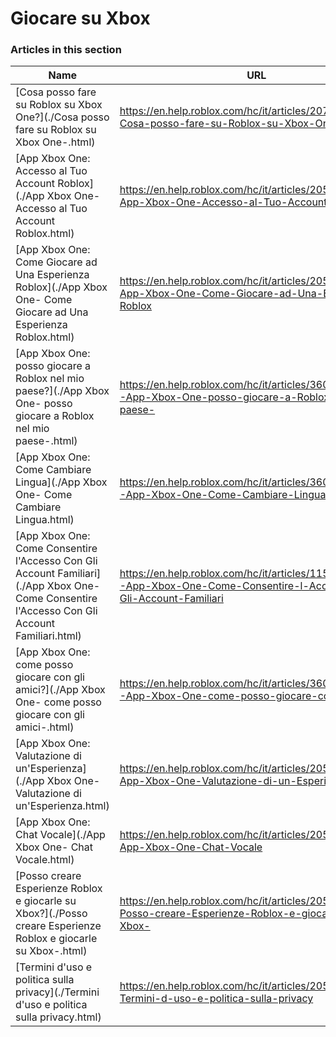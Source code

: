# Giocare su Xbox  
### Articles in this section
Name|URL
-|-
[Cosa posso fare su Roblox su Xbox One?](./Cosa posso fare su Roblox su Xbox One-.html) |https://en.help.roblox.com/hc/it/articles/207850783-Cosa-posso-fare-su-Roblox-su-Xbox-One-
[App Xbox One: Accesso al Tuo Account Roblox](./App Xbox One- Accesso al Tuo Account Roblox.html) |https://en.help.roblox.com/hc/it/articles/205662594-App-Xbox-One-Accesso-al-Tuo-Account-Roblox
[App Xbox One: Come Giocare ad Una Esperienza Roblox](./App Xbox One- Come Giocare ad Una Esperienza Roblox.html) |https://en.help.roblox.com/hc/it/articles/205091984-App-Xbox-One-Come-Giocare-ad-Una-Esperienza-Roblox
[App Xbox One: posso giocare a Roblox nel mio paese?](./App Xbox One- posso giocare a Roblox nel mio paese-.html) |https://en.help.roblox.com/hc/it/articles/360000334743-App-Xbox-One-posso-giocare-a-Roblox-nel-mio-paese-
[App Xbox One: Come Cambiare Lingua](./App Xbox One- Come Cambiare Lingua.html) |https://en.help.roblox.com/hc/it/articles/360000273466-App-Xbox-One-Come-Cambiare-Lingua
[App Xbox One: Come Consentire l'Accesso Con Gli Account Familiari](./App Xbox One- Come Consentire l'Accesso Con Gli Account Familiari.html) |https://en.help.roblox.com/hc/it/articles/115001279786-App-Xbox-One-Come-Consentire-l-Accesso-Con-Gli-Account-Familiari
[App Xbox One: come posso giocare con gli amici?](./App Xbox One- come posso giocare con gli amici-.html) |https://en.help.roblox.com/hc/it/articles/360000334526-App-Xbox-One-come-posso-giocare-con-gli-amici-
[App Xbox One: Valutazione di un'Esperienza](./App Xbox One- Valutazione di un'Esperienza.html) |https://en.help.roblox.com/hc/it/articles/205355420-App-Xbox-One-Valutazione-di-un-Esperienza
[App Xbox One: Chat Vocale](./App Xbox One- Chat Vocale.html) |https://en.help.roblox.com/hc/it/articles/205355430-App-Xbox-One-Chat-Vocale
[Posso creare Esperienze Roblox e giocarle su Xbox?](./Posso creare Esperienze Roblox e giocarle su Xbox-.html) |https://en.help.roblox.com/hc/it/articles/205091994-Posso-creare-Esperienze-Roblox-e-giocarle-su-Xbox-
[Termini d'uso e politica sulla privacy](./Termini d'uso e politica sulla privacy.html) |https://en.help.roblox.com/hc/it/articles/205358110-Termini-d-uso-e-politica-sulla-privacy